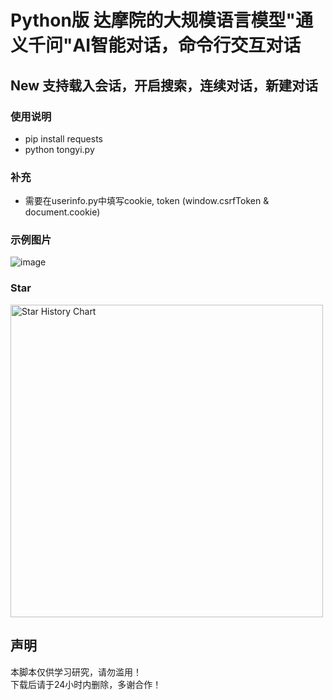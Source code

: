 # Python版 达摩院的大规模语言模型"通义千问"AI智能对话，命令行交互对话
## New 支持载入会话，开启搜索，连续对话，新建对话
### 使用说明
- pip install requests
- python tongyi.py
### 补充
- 需要在userinfo.py中填写cookie, token (window.csrfToken & document.cookie)
### 示例图片

<img alt="image" src="https://github.com/dfvips/aliyuntongyiqianwen/assets/21048630/84789051-23da-492d-846b-48aa21d63859">

### Star

<a href="https://github.com/dfvips/aliyuntongyiqianwen">
        <img width="500" alt="Star History Chart" src="https://api.star-history.com/svg?repos=dfvips/aliyuntongyiqianwen&type=Date">
      </a> 
<h2>声明</h2>
<p>本脚本仅供学习研究，请勿滥用！<br/>
 下载后请于24小时内删除，多谢合作！</p>
